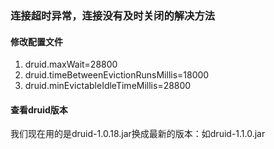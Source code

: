 ### 连接超时异常，连接没有及时关闭的解决方法

#### 修改配置文件
1. druid.maxWait=28800
2. druid.timeBetweenEvictionRunsMillis=18000
3. druid.minEvictableIdleTimeMillis=28800

#### 查看druid版本

我们现在用的是druid-1.0.18.jar换成最新的版本：如druid-1.1.0.jar
